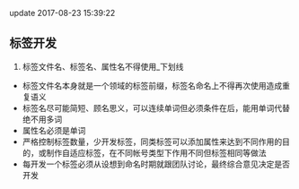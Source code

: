 update 2017-08-23 15:39:22
## 标签开发
1. 标签文件名、标签名、属性名不得使用_下划线
* 标签文件名本身就是一个领域的标签前缀，标签名命名上不得再次使用造成重复语义
* 标签名尽可能简短、顾名思义，可以连续单词但必须条件在后，能用单词代替绝不用多词
* 属性名必须是单词
* 严格控制标签数量，少开发标签，同类标签可以添加属性来达到不同作用的目的，或制作自适应标签，在不同帐号类型下作用不同但标签相同等做法
* 每开发一个标签必须从设想到命名时期就跟团队讨论，最终综合意见决定是否开发